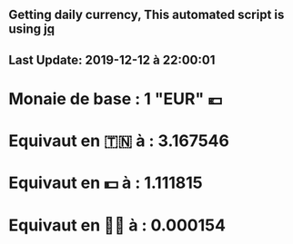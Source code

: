 ## Getting daily currency, This automated script is using [jq](https://stedolan.github.io/jq/)
## Last Update:  2019-12-12 à 22:00:01
 # Monaie de base : 1 "EUR" 💶 
 # Equivaut en 🇹🇳 à :  3.167546 
 # Equivaut en 💵 à : 1.111815
 # Equivaut en 🐱‍💻 à :  0.000154
